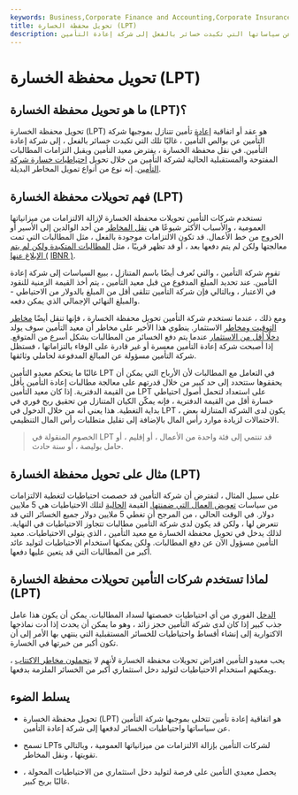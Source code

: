```yaml
---
keywords: Business,Corporate Finance and Accounting,Corporate Insurance
title: تحويل محفظة الخسارة (LPT)
description: تحويل محفظة الخسارة هو عقد أو اتفاقية إعادة تأمين تتنازل بموجبها شركة التأمين عن سياساتها التي تكبدت خسائر بالفعل إلى شركة إعادة التأمين.
---
```


# تحويل محفظة الخسارة (LPT)
## ما هو تحويل محفظة الخسارة (LPT)؟

تحويل محفظة الخسارة (LPT) هو عقد أو اتفاقية [إعادة](/reinsurance) تأمين تتنازل بموجبها شركة التأمين عن بوالص التأمين ، غالبًا تلك التي تكبدت خسائر بالفعل ، إلى شركة إعادة التأمين. في نقل محفظة الخسارة ، يفترض معيد التأمين ويقبل التزامات المطالبات المفتوحة والمستقبلية الحالية لشركة التأمين من خلال تحويل [احتياطيات خسارة شركة التأمين](/loss-reserve). إنه نوع من أنواع تمويل المخاطر البديلة.

## فهم تحويلات محفظة الخسارة (LPT)

تستخدم شركات التأمين تحويلات محفظة الخسارة لإزالة الالتزامات من ميزانياتها العمومية ، والأسباب الأكثر شيوعًا هي [نقل المخاطر](/transfer-risk) من أحد الوالدين إلى الأسير أو الخروج من خط الأعمال. قد تكون الالتزامات موجودة بالفعل ، مثل المطالبات التي تمت معالجتها ولكن لم يتم دفعها بعد ، أو قد تظهر قريبًا ، مثل [المطالبات المتكبدة ولكن لم يتم الإبلاغ عنها (](/incurredbutnotreported) [IBNR )](/incurredbutnotreported).

تقوم شركة التأمين ، والتي تُعرف أيضًا باسم المتنازل ، ببيع السياسات إلى شركة إعادة التأمين. عند تحديد المبلغ المدفوع من قبل معيد التأمين ، يتم أخذ القيمة الزمنية للنقود في الاعتبار ، وبالتالي فإن شركة التأمين تتلقى أقل من المبلغ بالدولار من الاحتياطي - والمبلغ النهائي الإجمالي الذي يمكن دفعه.

ومع ذلك ، عندما تستخدم شركة التأمين تحويل محفظة الخسارة ، فإنها تنقل أيضًا [مخاطر التوقيت ومخاطر](/timingrisk) الاستثمار. ينطوي هذا الأخير على مخاطر أن معيد التأمين سوف يولد [دخلًا أقل من الاستثمار](/investmentincome) عندما يتم دفع الخسائر من المطالبات بشكل أسرع من المتوقع. إذا أصبحت شركة إعادة التأمين معسرة أو غير قادرة على الوفاء بالتزاماتها ، فستظل شركة التأمين مسؤولة عن المبالغ المدفوعة لحاملي وثائقها.

غالبًا ما يتحكم معيدو التأمين LPT في التعامل مع المطالبات لأن الأرباح التي يمكن أن يحققوها ستتحدد إلى حد كبير من خلال قدرتهم على معالجة مطالبات إعادة التأمين بأقل من القيمة الدفترية. إذا كان معيد التأمين LPT على استعداد لتحمل أصول احتياطي خسارة أقل من القيمة الدفترية ، فإنه يمكّن الكيان المتنازل من تحقيق ربح فوري في بداية التغطية. هذا يعني أنه من خلال الدخول في LPT ، يكون لدى الشركة المتنازلة بعض الاحتمالات لزيادة موارد رأس المال بالإضافة إلى تقليل متطلبات رأس المال التنظيمي.

> الخصوم المنقولة في LPT قد تنتمي إلى فئة واحدة من الأعمال ، أو إقليم ، أو حامل بوليصة ، أو سنة حادث.

>

## مثال على تحويل محفظة الخسارة (LPT)

على سبيل المثال ، لنفترض أن شركة التأمين قد خصصت احتياطيات لتغطية الالتزامات من سياسات [تعويض العمال التي ضمنتها.](/workers-compensation) القيمة [الحالية](/presentvalue) لتلك الاحتياطيات هي 5 ملايين دولار. في الوقت الحالي ، من المرجح أن تغطي 5 ملايين دولار جميع الخسائر التي قد تتعرض لها ، ولكن قد يكون لدى شركة التأمين مطالبات تتجاوز الاحتياطيات في النهاية. لذلك يدخل في تحويل محفظة الخسارة مع معيد التأمين ، الذي يتولى الاحتياطيات. معيد التأمين مسؤول الآن عن دفع المطالبات. ولكن يمكنها استخدام الاحتياطيات لتوليد عائد أكبر من المطالبات التي قد يتعين عليها دفعها.

## لماذا تستخدم شركات التأمين تحويلات محفظة الخسارة (LPT)

[الدخل](/monetize) الفوري من أي احتياطيات خصصتها لسداد المطالبات. يمكن أن يكون هذا عامل جذب كبير إذا كان لدى شركة التأمين حجز زائد ، وهو ما يمكن أن يحدث إذا أدت نماذجها الاكتوارية إلى إنشاء أقساط واحتياطيات للخسائر المستقبلية التي ينتهي بها الأمر إلى أن تكون أكبر من خبرتها في الخسارة.

يحب معيدو التأمين افتراض تحويلات محفظة الخسارة لأنهم لا [يتحملون مخاطر الاكتتاب](/underwriting-risk) ، ويمكنهم استخدام الاحتياطيات لتوليد دخل استثماري أكبر من الخسائر الملزمة بدفعها.

## يسلط الضوء

- تحويل محفظة الخسارة (LPT) هو اتفاقية إعادة تأمين تتخلى بموجبها شركة التأمين عن سياساتها واحتياطيات الخسائر لدفعها إلى شركة إعادة التأمين.

- تسمح LPTs لشركات التأمين بإزالة الالتزامات من ميزانياتها العمومية ، وبالتالي تقويتها ، ونقل المخاطر.

- يحصل معيدي التأمين على فرصة لتوليد دخل استثماري من الاحتياطيات المحولة ، غالبًا بربح كبير.

